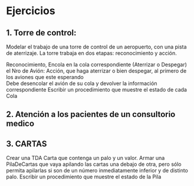 # Ejercicios

## 1. Torre de control:
Modelar el trabajo de una torre de control de un aeropuerto, con una pista de aterrizaje. 
La torre trabaja en dos etapas: reconocimiento y acción.

Reconocimiento, Encola en la cola correspondiente (Aterrizar o Despegar) el Nro de Avión:
Acción, que haga aterrizar o bien despegar, al primero de los aviones que este esperando    
   Debe desencolar el avión de su cola y devolver la información correspondiente
Escribir un procedimiento que muestre el estado de cada Cola

## 2. Atención a los pacientes de un consultorio medico

## 3. CARTAS

Crear una TDA Carta que contenga un palo y un valor.
Armar una PilaDeCartas que vaya apilando las cartas una debajo de otra, pero sólo permita apilarlas si son de 
un número inmediatamente inferior y de distinto palo. 
Escribir un procedimiento que muestre el estado de la Pila
